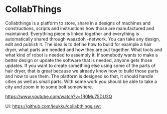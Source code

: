 CollabThings
============

Collabthings is a platform to store, share in a designs of machines and constructions, scripts and instructions how those are manufactured and maintained. Everything piece is linked together and everything is automatically shared through waazdoh -network. You can take any design, edit and publish it.
The idea is to define how to build for example a hair dryer, what parts are needed and how they are put together. What tools and what kind of robot is needed to assembly it. If somebody wants to make a better design or update the software that is needed, anyone gets those updates. If you want to create something else using some of the parts of hair dryer, that is great because we already know how to build those parts and how to use them.
The platform is designed so that, it should handle cities as well as small parts. With some work you should be able to take a city and zoom in to some bolt somewhere.

https://www.youtube.com/watch?v=1R0Mu75DU3Q

UI: https://github.com/jeukku/collabthings.swt
